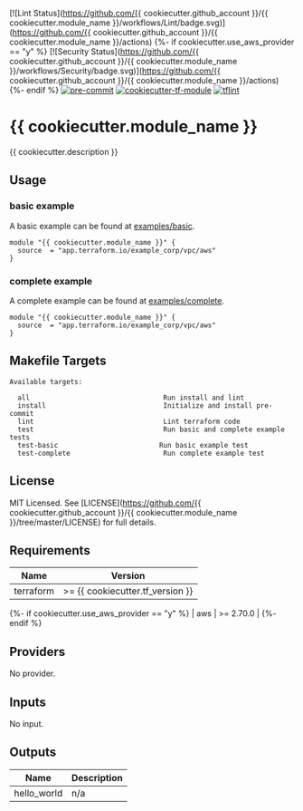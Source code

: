 [![Lint Status](https://github.com/{{ cookiecutter.github_account }}/{{ cookiecutter.module_name }}/workflows/Lint/badge.svg)](https://github.com/{{ cookiecutter.github_account }}/{{ cookiecutter.module_name }}/actions)
{%- if cookiecutter.use_aws_provider == "y" %}
[![Security Status](https://github.com/{{ cookiecutter.github_account }}/{{ cookiecutter.module_name }}/workflows/Security/badge.svg)](https://github.com/{{ cookiecutter.github_account }}/{{ cookiecutter.module_name }}/actions)
{%- endif %}
[![pre-commit](https://img.shields.io/badge/pre--commit-enabled-brightgreen?logo=pre-commit&logoColor=white)](https://github.com/pre-commit/pre-commit)
[![cookiecutter-tf-module](https://img.shields.io/badge/cookiecutter--tf--module-enabled-brightgreen)](https://github.com/erasmolpa/cookiecutter-tf-module)
[![tflint](https://img.shields.io/badge/code--style-tflint-black)](https://github.com/terraform-linters/tflint)

# {{ cookiecutter.module_name }}

{{ cookiecutter.description }}

## Usage

### basic example

A basic example can be found at [examples/basic](examples/basic).

```hcl
module "{{ cookiecutter.module_name }}" {
  source  = "app.terraform.io/example_corp/vpc/aws"
}
```

### complete example

A complete example can be found at [examples/complete](examples/complete).

```hcl
module "{{ cookiecutter.module_name }}" {
  source  = "app.terraform.io/example_corp/vpc/aws"
}
```

## Makefile Targets

```text
Available targets:

  all                                 Run install and lint
  install                             Initialize and install pre-commit
  lint                                Lint terraform code
  test                                Run basic and complete example tests
  test-basic                         Run basic example test
  test-complete                       Run complete example test
```

## License

MIT Licensed. See [LICENSE](https://github.com/{{ cookiecutter.github_account }}/{{ cookiecutter.module_name }}/tree/master/LICENSE) for full details.

<!-- BEGINNING OF PRE-COMMIT-TERRAFORM DOCS HOOK -->
## Requirements

| Name | Version |
|------|---------|
| terraform | >= {{ cookiecutter.tf_version }} |
{%- if cookiecutter.use_aws_provider == "y" %}
| aws | >= 2.70.0 |
{%- endif %}

## Providers

No provider.

## Inputs

No input.

## Outputs

| Name | Description |
|------|-------------|
| hello\_world | n/a |

<!-- END OF PRE-COMMIT-TERRAFORM DOCS HOOK -->

